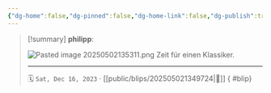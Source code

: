 ```yaml
---
{"dg-home":false,"dg-pinned":false,"dg-home-link":false,"dg-publish":true,"type":"blip","created-date":"2023-12-16T00:00:00","updated-date":"2025-05-02T13:56:25","disabled rules":["yaml-title","yaml-title-alias","file-name-heading"],"title":"philipp on Threads @ 2023-12-16","dg-path":"blips/202505021349724.md","permalink":"/blips/202505021349724/","dgPassFrontmatter":true}
---
```


> [!summary] **philipp**:
>
> ![Pasted image 20250502135311.png](/img/user/attachments/Pasted%20image%2020250502135311.png)
> Zeit für einen Klassiker.
> - - -
>
> 🗓️ `Sat, Dec 16, 2023` · [[public/blips/202505021349724\|🔗]]
{ #blip}

